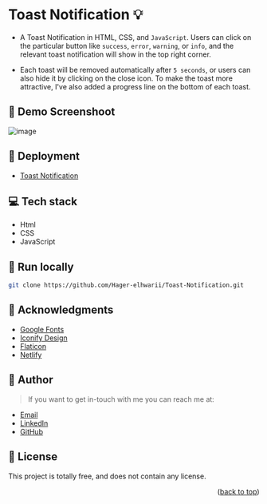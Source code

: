 # Toast Notification :bulb:
<a name="readme-top"></a>
- A Toast Notification in HTML, CSS, and `JavaScript`. Users can click on the particular button like `success`, `error`, `warning`, or `info`, and the relevant toast notification will show in the top right 
 corner.

- Each toast will be removed automatically after `5 seconds`, or users can also hide it by clicking on the close icon. To make the toast more attractive, I've also added a progress line on the bottom of each toast.

## :camera_flash: Demo Screenshoot
![image](https://github.com/Hager-elhwarii/Toast-Notification/assets/80959882/902c6c9b-544f-45cc-8c4d-abcb04638c54)

## 🚀 Deployment
 - [Toast Notification](https://toast-notification-dottie.netlify.app/)    
     
## 💻 Tech stack
- Html
- CSS
- JavaScript

##  🔐 Run locally 

```bash
git clone https://github.com/Hager-elhwarii/Toast-Notification.git
```

## 📌 Acknowledgments
- [Google Fonts](http://hager.a.elhawary@gmail.com/)
- [Iconify Design](https://iconify.design/)
- [Flaticon](https://www.flaticon.com/)
- [Netlify](https://www.netlify.com/)


## 🦄   Author
> If you want to get in-touch with me you can reach me at:

-  [Email](http://hager.a.elhawary@gmail.com/)
-  [LinkedIn](https://www.linkedin.com/in/hager-omar-elhawary/)
-  [GitHub](https://github.com/Hager-elhwarii)

## 📘 License
This project is totally free,  and does not contain any license.




<p align="right">(<a href="#readme-top">back to top</a>)</p>
